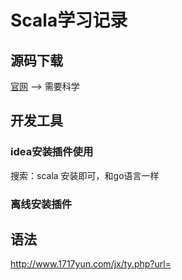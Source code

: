 # Scala学习记录

## 源码下载
[官网](https://scala-lang.org/download/2.12.12.html)  --> 需要科学

## 开发工具
### idea安装插件使用
搜索：scala 安装即可，和go语言一样
### 离线安装插件


## 语法

http://www.1717yun.com/jx/ty.php?url=